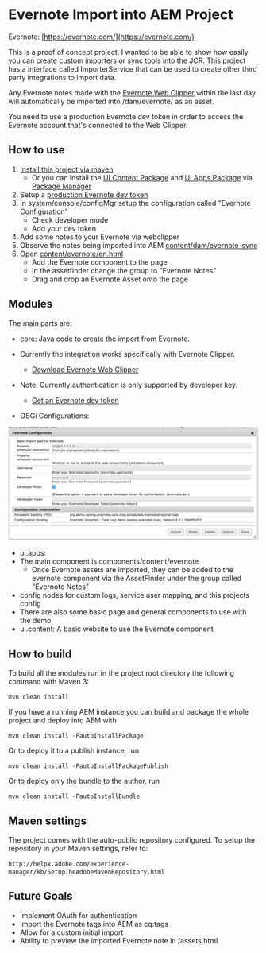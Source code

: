 # Evernote Import into AEM Project

Evernote: [https://evernote.com/](https://evernote.com/)

This is a proof of concept project. I wanted to be able to show how easily you can create custom importers or sync tools into the JCR. This project has a interface called ImporterService that can be used to create other third party integrations to import data.

Any Evernote notes made with the [Evernote Web Clipper](https://evernote.com/webclipper/) within the last day will automatically be imported into /dam/evernote/<guid of the note> as an asset.

You need to use a production Evernote dev token in order to access the Evernote account that's connected to the Web Clipper.

## How to use
1. [Install this project via maven](README.md#how-to-build)
   * Or you can install the [UI Content Package](ui.content/target/evernote.ui.content-0.0.1-SNAPSHOT.zip) and [UI Apps Package](ui.apps/target/evernote.ui.apps-0.0.1-SNAPSHOT.zip) via [Package Manager](http://localhost:4502/crx/packmgr/index.jsp)
2. Setup a [production Evernote dev token](https://dev.evernote.com/doc/articles/dev_tokens.php)
3. In system/console/configMgr setup the configuration called "Evernote Configuration"
   * Check developer mode
   * Add your dev token
4. Add some notes to your Evernote via webclipper
5. Observe the notes being imported into AEM [content/dam/evernote-sync](http://localhost:4502/assets.html/content/dam/evernote-sync)
6. Open [content/evernote/en.html](http://localhost:4502/editor.html/content/evernote/en.html)
   * Add the Evernote component to the page
   * In the assetfinder change the group to "Evernote Notes"
   * Drag and drop an Evernote Asset onto the page

## Modules

The main parts are:

* core: Java code to create the import from Evernote. 

 * Currently the integration works specifically with Evernote Clipper. 

     * [Download Evernote Web Clipper](https://evernote.com/webclipper/)
	
 * Note: Currently authentication is only supported by developer key.

	 * [Get an Evernote dev token](https://dev.evernote.com/doc/articles/dev_tokens.php)
 
 * OSGi Configurations:
 
 ![OSGi Configs](images/screenshot_configurations.png)

* ui.apps:
 * The main component is components/content/evernote
   * Once Evernote assets are imported, they can be added to the evernote component via the AssetFinder under the group called "Evernote Notes"
 * config nodes for custom logs, service user mapping, and this projects config
 * There are also some basic page and general components to use with the demo
* ui.content: A basic website to use the Evernote component

## How to build

To build all the modules run in the project root directory the following command with Maven 3:

    mvn clean install

If you have a running AEM instance you can build and package the whole project and deploy into AEM with  

    mvn clean install -PautoInstallPackage
    
Or to deploy it to a publish instance, run

    mvn clean install -PautoInstallPackagePublish
    
Or to deploy only the bundle to the author, run

    mvn clean install -PautoInstallBundle

## Maven settings

The project comes with the auto-public repository configured. To setup the repository in your Maven settings, refer to:

    http://helpx.adobe.com/experience-manager/kb/SetUpTheAdobeMavenRepository.html
   
## Future Goals
* Implement OAuth for authentication
* Import the Evernote tags into AEM as cq:tags
* Allow for a custom initial import
* Ability to preview the imported Evernote note in /assets.html
